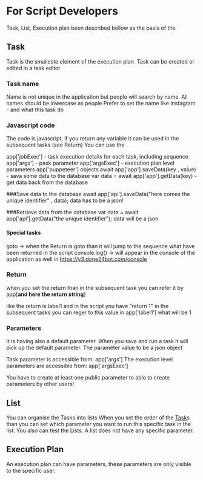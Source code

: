 <script type="text/javascript" src="/chat.js" ></script>
<script type="text/javascript" src="/google.js" ></script>
# For Script Developers

Task, List, Execution plan been described bellow as the basis of the 

## Task
Task is the smalleste element of the execution plan.
Task can be created or edited in a task editor

### Task name
Name is not unique in the application but people will search by name.
All names should be lowercase as people
Prefer to set the name like 
instagram - and what this task do

### Javascript code
The code is javascript, if you return any variable it can be used in the subsequent tasks (see Return)
You can use the 

app['jobExec'] - task execution details for each task, including sequence
app['args'] - pask parameter
app['argsExec'] - execution plan level parameters
app['puppeteer'] objects
await app['app'].saveData(key , value) - sava some data to the database
var data = await app['app'].getData(key) - get data back from the database

###Save data to the database
await app['api'].saveData("here comes the unique identifier" , data);
data  has to be a json!

###Retrieve data from the database
var data = await app['api'].getData("the unique identifier");
data will be a json

#### Special tasks
goto -> when the Return is goto than it will jump to the sequence what have been returned in the script
console.log() -> will appear in the console of the application as well in https://v3.done24bot.com/console


### Return
when you set the return than in the subsequent task you can refer it by app[**and here the return string**]

like the return is label1 and in the script you have "return 1"
in the subsequent tasks you can reger to this value in app['label1'] what will be 1

### Parameters
It is having also a default parameter.
When you save and run a task it will pick up the default parameter.
The parameter value to be a json object

Task parameter is accessible from: app['args']
The execution level parameters are accessible from: app['argsExec']

You have to create at least one public parameter to able to create parameters by other users!

## List
You can organise the Tasks into lists
When you set the order of the [Task](Task)s than you can set which parameter you want to run this specific task in the list.
You also can test the Lists.
A list does not have any specific parameter.

## Execution Plan
An execution plan can have parameters, these parameters are only visible to the specific user.
